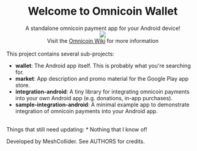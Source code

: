 <div align="center"><h1>Welcome to <b>Omnicoin Wallet</b></h1></div>

<div align="center">A standalone omnicoin payment app for your Android device!</div>


<div align="center"><img src="https://encrypted-tbn3.gstatic.com/images?q=tbn:ANd9GcT5cGH94w6MbLPaBojOdBAVmPM9pbqJm3LIn2gNd4tPKd1F8qbgmg" /></div>

<div align="center">Visit the <a href="https://github.com/Omnicoin-Project/Omnicoin/wiki">Omnicoin Wiki</a> for more information</div>


<br />
This project contains several sub-projects:

 * __wallet__:
     The Android app itself. This is probably what you're searching for.
 * __market__:
     App description and promo material for the Google Play app store.
 * __integration-android__:
     A tiny library for integrating omnicoin payments into your own Android app
     (e.g. donations, in-app purchases).
 * __sample-integration-android__:
     A minimal example app to demonstrate integration of omnicoin payments into
     your Android app.

<br />
Things that still need updating:
* Nothing that I know of!

Developed by MeshCollider. See AUTHORS for credits.
